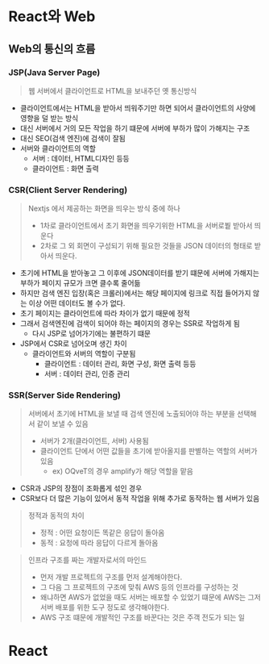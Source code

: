 # React와 Web

## Web의 통신의 흐름
### JSP(Java Server Page)
> 웹 서버에서 클라이언트로 HTML을 보내주던 옛 통신방식
- 클라이언트에서는 HTML을 받아서 띄워주기만 하면 되어서 클라이언트의 사양에 영향을 덜 받는 방식
- 대신 서버에서 거의 모든 작업을 하기 떄문에 서버에 부하가 많이 가해지는 구조
- 대신 SEO(검색 엔진)에 검색이 잘됨
- 서버와 클라이언트의 역할
  - 서버 : 데이터, HTML디자인 등등
  - 클라이언트 : 화면 출력
### CSR(Client Server Rendering)
> Nextjs 에서 제공하는 화면을 띄우는 방식 중에 하나
> - 1차로 클라이언트에서 초기 화면을 띄우기위한 HTML을 서버로붵 받아서 띄운다
> - 2차로 그 외 회면이 구성되기 위해 필요한 것들을 JSON 데이터의 형태로 받아서 띄운다.
- 초기에 HTML을 받아놓고 그 이후에 JSON데이터를 받기 떄문에 서버에 가해지는 부하가 페이지 규모가 크면 클수록 줄어듦
- 하지만 검색 엔진 입장(혹은 크롤러)에서는 해당 페이지에 링크로 직접 들어가지 않는 이상 어떤 데이터도 볼 수가 없다.
- 초기 페이지는 클라이언트에 따라 차이가 없기 때문에 정적
- 그래서 검색엔진에 검색이 되어야 하는 페이지의 경우는 SSR로 작업하게 됨
  - 다시 JSP로 넘어가기에는 불편하기 떄문
- JSP에서 CSR로 넘어오며 생긴 차이
  - 클라이언트와 서버의 역할이 구분됨
    - 클라이언트 : 데이터 관리, 화면 구성, 화면 출력 등등
    - 서버 : 데이터 관리, 인증 관리
### SSR(Server Side Rendering)
> 서버에서 초기에 HTML을 보낼 때 검색 엔진에 노출되어야 하는 부분을 선택해서 같이 보낼 수 있음
> - 서버가 2개(클라이언트, 서버) 사용됨
> - 클라이언트 단에서 어떤 값들을 초기에 받아올지를 판별하는 역할의 서버가 있음
>   - ex) OQveT의 경우 amplify가 해당 역할을 맡음
- CSR과 JSP의 장점이 조화롭게 섞인 경우
- CSR보다 더 많은 기능이 있어서 동적 작업을 위해 추가로 동작하는 웹 서버가 있음




> 정적과 동적의 차이
> - 정적 : 어떤 요청이든 똑같은 응답이 돌아옴
> - 동적 : 요청에 따라 응답이 다르게 돌아옴


> 인프라 구조를 짜는 개발자로서의 마인드
> - 먼저 개발 프로젝트의 구조를 먼저 설계해야한다.
> - 그 다음 그 프로젝트의 구조에 맞춰 AWS 등의 인프라를 구성하는 것
> - 왜냐하면 AWS가 없었을 때도 서버는 배포할 수 있었기 떄문에 AWS는 그저 서버 배포를 위한 도구 정도로 생각해야한다.
> - AWS 구조 떄문에 개발적인 구조를 바꾼다는 것은 주객 전도가 되는 일

# React
